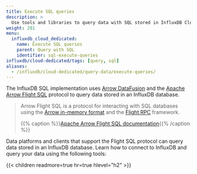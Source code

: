 ```yaml
---
title: Execute SQL queries
description: >
  Use tools and libraries to query data with SQL stored in InfluxDB Cloud Dedicated.
weight: 201
menu:
  influxdb_cloud_dedicated:
    name: Execute SQL queries
    parent: Query with SQL
    identifier: sql-execute-queries
influxdb/cloud-dedicated/tags: [query, sql]
aliases:
  - /influxdb/cloud-dedicated/query-data/execute-queries/
---
```


The InfluxDB SQL implementation uses [Arrow DataFusion](https://arrow.apache.org/datafusion/)
and the [Apache Arrow Flight SQL](https://arrow.apache.org/) protocol to query
data stored in an InfluxDB database.

> Arrow Flight SQL is a protocol for interacting with SQL databases using the
> [Arrow in-memory format](https://arrow.apache.org/docs/format/Columnar.html)
> and the [Flight RPC](https://arrow.apache.org/docs/format/Flight.html) framework.
>
> {{% caption %}}[Apache Arrow Flight SQL documentation](https://arrow.apache.org/docs/format/FlightSql.html){{% /caption %}}

Data platforms and clients that support the Flight SQL protocol can query data
stored in an InfluxDB database.
Learn how to connect to InfluxDB and query your data using the following tools:

{{< children readmore=true hr=true hlevel="h2" >}}
